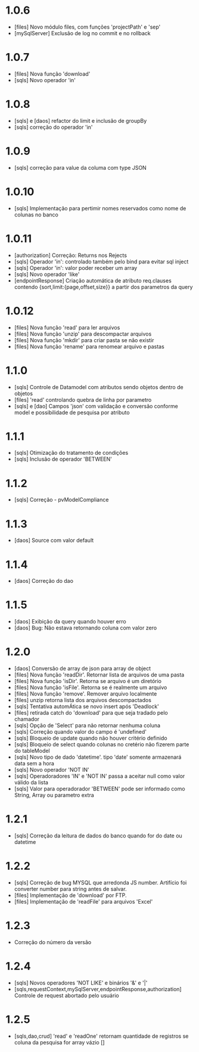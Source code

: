 # 1.0.6

-   [files] Novo módulo files, com funções 'projectPath' e 'sep'
-   [mySqlServer] Exclusão de log no commit e no rollback

# 1.0.7

-   [files] Nova função 'download'
-   [sqls] Novo operador 'in'

# 1.0.8

-   [sqls] e [daos] refactor do limit e inclusão de groupBy
-   [sqls] correção do operador 'in'

# 1.0.9

-   [sqls] correção para value da columa com type JSON

# 1.0.10

-   [sqls] Implementação para pertimir nomes reservados como nome de colunas no banco

# 1.0.11

-   [authorization] Correção: Returns nos Rejects
-   [sqls] Operador 'in': controlado também pelo bind para evitar sql inject
-   [sqls] Operador 'in': valor poder receber um array
-   [sqls] Novo operador 'like'
-   [endpointResponse] Criação automática de atributo req.clauses contendo {sort,limit:{page,offset,size}} a partir dos parametros da query

# 1.0.12

-   [files] Nova função 'read' para ler arquivos
-   [files] Nova função 'unzip' para descompactar arquivos
-   [files] Nova função 'mkdir' para criar pasta se não existir
-   [files] Nova função 'rename' para renomear arquivo e pastas

# 1.1.0

-   [sqls] Controle de Datamodel com atributos sendo objetos dentro de objetos
-   [files] 'read' controlando quebra de linha por parametro
-   [sqls] e [dao] Campos 'json' com validação e conversão conforme model e possibilidade de pesquisa por atributo

# 1.1.1

-   [sqls] Otimização do tratamento de condições
-   [sqls] Inclusão de operador 'BETWEEN'

# 1.1.2

-   [sqls] Correção - pvModelCompliance

# 1.1.3

-   [daos] Source com valor default

# 1.1.4

-   [daos] Correção do dao

# 1.1.5

-   [daos] Exibição da query quando houver erro
-   [daos] Bug: Não estava retornando coluna com valor zero

# 1.2.0

-   [daos] Conversão de array de json para array de object
-   [files] Nova função 'readDir'. Retornar lista de arquivos de uma pasta
-   [files] Nova função 'isDir'. Retorna se arquivo é um diretório
-   [files] Nova função 'isFile'. Retorna se é realmente um arquivo
-   [files] Nova função 'remove'. Remover arquivo localmente
-   [files] unzip retorna lista dos arquivos descompactados
-   [sqls] Tentativa automÁtica se novo insert após 'Deadlock'
-   [files] retirada catch do 'download' para que seja tradado pelo chamador
-   [sqls] Opção de 'Select' para não retornar nenhuma coluna
-   [sqls] Correção quando valor do campo é 'undefined'
-   [sqls] Bloqueio de update quando não houver critério definido
-   [sqls] Bloqueio de select quando colunas no cretério não fizerem parte do tableModel
-   [sqls] Novo tipo de dado 'datetime'. tipo 'date' somente armazenará data sem a hora
-   [sqls] Novo operador 'NOT IN'
-   [sqls] Operadoradores 'IN' e 'NOT IN' passa a aceitar null como valor válido da lista
-   [sqls] Valor para operadorador 'BETWEEN' pode ser informado como String, Array ou parametro extra

# 1.2.1

-   [sqls] Correção da leitura de dados do banco quando for do date ou datetime

# 1.2.2

-   [sqls] Correção de bug MYSQL que arredonda JS number. Artifício foi converter number para string antes de salvar.
-   [files] Implementação de 'download' por FTP.
-   [files] Implementação de 'readFile' para arquivos 'Excel'

# 1.2.3

-   Correção do número da versão

# 1.2.4

-   [sqls] Novos operadores 'NOT LIKE' e binários '&' e '|'
-   [sqls,requestContext,mySqlServer,endpointResponse,authorization] Controle de request abortado pelo usuário

# 1.2.5

-   [sqls,dao,crud] 'read' e 'readOne' retornam quantidade de registros se coluna da pesquisa for array vázio []
